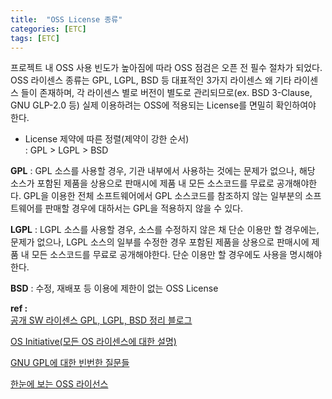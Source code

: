 ```yaml
---
title:  "OSS License 종류"
categories: [ETC]
tags: [ETC]
---
```


프로젝트 내 OSS 사용 빈도가 높아짐에 따라 OSS 점검은 오픈 전 필수 절차가 되었다.  
OSS 라이센스 종류는 GPL, LGPL, BSD 등 대표적인 3가지 라이센스 왜 기타 라이센스 들이 존재하며,
각 라이센스 별로 버전이 별도로 관리되므로(ex. BSD 3-Clause, GNU GLP-2.0 등) 실제 이용하려는 OSS에
적용되는 License를 면밀히 확인하여야 한다.   
 
- License 제약에 따른 정렬(제약이 강한 순서)  
    : GPL > LGPL > BSD  
 
**GPL** : GPL 소스를 사용할 경우, 기관 내부에서 사용하는 것에는 문제가 없으나, 해당 소스가 포함된 제품을 상용으로 판매시에
         제품 내 모든 소스코드를 무료로 공개해야한다. GPL을 이용한 전체 소프트웨어에서 GPL 소스코드를 참조하지 않는 일부분의
         소프트웨어를 판매할 경우에 대하서는 GPL을 적용하지 않을 수 있다.  
   
**LGPL** : LGPL 소스를 사용할 경우, 소스를 수정하지 않은 채 단순 이용만 할 경우에는, 문제가 없으나, LGPL 소스의 일부를 수정한 경우
           포함된 제품을 상용으로 판매시에 제품 내 모든 소스코드를 무료로 공개해야한다. 단순 이용만 할 경우에도 사용을 명시해야한다.  
 
**BSD** :  수정, 재배포 등 이용에 제한이 없는 OSS License  
 
 
**ref :**  
[공개 SW 라이센스  GPL, LGPL, BSD 정리 블로그](http://darkpgmr.tistory.com/89)  

[OS Initiative(모든 OS 라이센스에 대한 설명) ](https://opensource.org/licenses)  
   
[GNU GPL에 대한 빈번한 질문들](https://www.gnu.org/licenses/gpl-faq.ko.html)  
   
[한눈에 보는 OSS 라이선스](http://www.bloter.net/archives/209318)  
 

